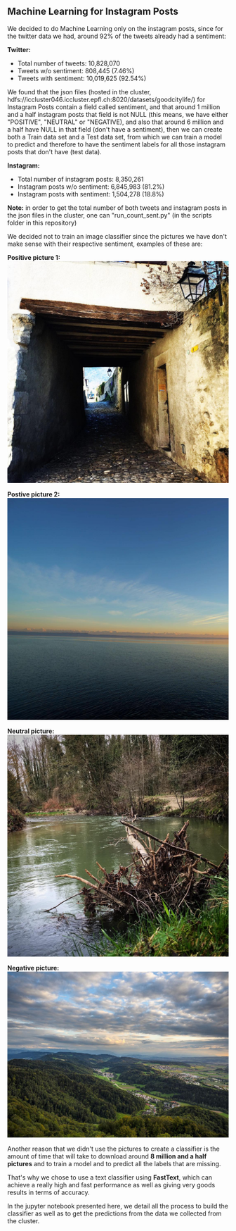 ## Machine Learning for Instagram Posts

We decided to do Machine Learning only on the instagram posts, since for the twitter data we had, around 92% of the tweets already had a sentiment:

**Twitter:**
* Total number of tweets: 10,828,070
* Tweets w/o sentiment: 808,445 (7.46%)
* Tweets with sentiment: 10,019,625 (92.54%)

We found that the json files (hosted in the cluster, hdfs://iccluster046.iccluster.epfl.ch:8020/datasets/goodcitylife/) for Instagram Posts contain a field called sentiment, and that around 1 million and a half instagram posts that field is not NULL (this means, we have either "POSITIVE", "NEUTRAL" or "NEGATIVE), and also that around 6 million and a half have NULL in that field (don't have a sentiment), then we can create both a Train data set and a Test data set, from which we can train a model to predict and therefore to have the sentiment labels for all those instagram posts that don't have (test data).

**Instagram:**
* Total number of instagram posts: 8,350,261
* Instagram posts w/o sentiment: 6,845,983 (81.2%)
* Instagram posts with sentiment: 1,504,278 (18.8%)

**Note:** in order to get the total number of both tweets and instagram posts in the json files in the cluster, one can "run_count_sent.py" (in the scripts folder in this repository)

We decided not to train an image classifier since the pictures we have don't make sense with their respective sentiment, examples of these are:

**Positive picture 1:**
![image](examples_instagram_posts/POSITIVE_1459530890000007252.jpg "Positive picture 1")

**Postive picture 2:**
![image](examples_instagram_posts/POSITIVE_1459488203000013457.jpg "Positive picture 2")

**Neutral picture:**
![image](examples_instagram_posts/NEUTRAL_1459530643000011882.jpg "Neutral picture")

**Negative picture:**
![image](examples_instagram_posts/NEGATIVE_1459496502000006971.jpg "Neutral picture")

Another reason that we didn't use the pictures to create a classifier is the amount of time that will take to download around **8 million and a half pictures** and to train a model and to predict all the labels that are missing.

That's why we chose to use a text classifier using **FastText**, which can achieve a really high and fast performance as well as giving very goods results in terms of accuracy.

In the jupyter notebook presented here, we detail all the process to build the classifier as well as to get the predictions from the data we collected from the cluster.
